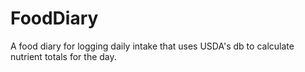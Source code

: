 # FoodDiary
A food diary for logging daily intake that uses USDA's db to calculate nutrient totals for the day.
